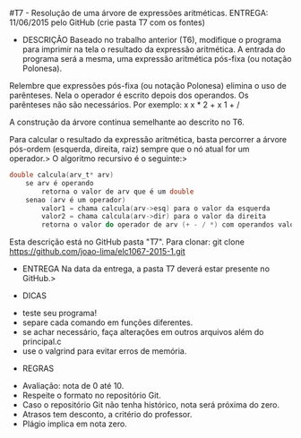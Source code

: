 #T7 - Resolução de uma árvore de expressões aritméticas.
ENTREGA: 11/06/2015 pelo GitHub (crie pasta T7 com os fontes)

* DESCRIÇÃO
Baseado no trabalho anterior (T6), modifique o programa para imprimir na tela o
resultado da expressão aritmética. A entrada do programa será a mesma, uma
expressão aritmética pós-fixa (ou notação Polonesa).

Relembre que expressões pós-fixa (ou notação Polonesa) elimina o uso de parênteses.
Nela o operador é escrito depois dos operandos. Os parênteses não são necessários.
Por exemplo:
x x * 2 + x 1 + /

A construção da árvore continua semelhante ao descrito no T6.

Para calcular o resultado da expressão aritmética, basta percorrer a árvore
pós-ordem (esquerda, direita, raiz) sempre que o nó atual for um operador.>
O algoritmo recursivo é o seguinte:>

```C
double calcula(arv_t* arv)
	se arv é operando
		retorna o valor de arv que é um double
	senao (arv é um operador)
		valor1 = chama calcula(arv->esq) para o valor da esquerda
		valor2 = chama calcula(arv->dir) para o valor da direita
		retorna o valor do operador de arv (+ - / *) com operandos valor1 e valor2
```

Esta descrição está no GitHub pasta "T7". Para clonar:
git clone https://github.com/joao-lima/elc1067-2015-1.git

* ENTREGA
Na data da entrega, a pasta T7 deverá estar presente no GitHub.>

* DICAS
- teste seu programa!
- separe cada comando em funções diferentes.
- se achar necessário, faça alterações em outros arquivos além do principal.c
- use o valgrind para evitar erros de memória.

* REGRAS
- Avaliação: nota de 0 até 10.
- Respeite o formato no repositório Git.
- Caso o repositório Git não tenha histórico, nota será próxima do zero.
- Atrasos tem desconto, a critério do professor.
- Plágio implica em nota zero.
